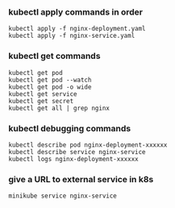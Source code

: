 ### kubectl apply commands in order
    
    kubectl apply -f nginx-deployment.yaml
    kubectl apply -f nginx-service.yaml

### kubectl get commands

    kubectl get pod
    kubectl get pod --watch
    kubectl get pod -o wide
    kubectl get service
    kubectl get secret
    kubectl get all | grep nginx

### kubectl debugging commands

    kubectl describe pod nginx-deployment-xxxxxx
    kubectl describe service nginx-service
    kubectl logs nginx-deployment-xxxxxx

### give a URL to external service in k8s

    minikube service nginx-service